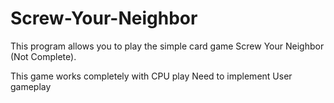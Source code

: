 # Screw-Your-Neighbor
This program allows you to play the simple card game Screw Your Neighbor (Not Complete).

This game works completely with CPU play
Need to implement User gameplay
